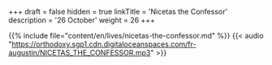 +++
draft = false
hidden = true
linkTitle = 'Nicetas the Confessor'
description = '26 October'
weight = 26
+++

{{% include file="content/en/lives/nicetas-the-confessor.md" %}}
{{< audio "https://orthodoxy.sgp1.cdn.digitaloceanspaces.com/fr-augustin/NICETAS_THE_CONFESSOR.mp3" >}}
